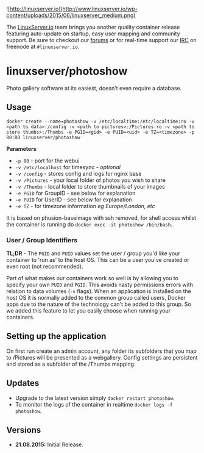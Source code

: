 ![http://linuxserver.io](http://www.linuxserver.io/wp-content/uploads/2015/06/linuxserver_medium.png)

The [LinuxServer.io](http://linuxserver.io) team brings you another quality container release featuring auto-update on startup, easy user mapping and community support. Be sure to checkout our [forums](http://forum.linuxserver.io) or for real-time support our [IRC](http://www.linuxserver.io/index.php/irc/) on freenode at `#linuxserver.io`.

# linuxserver/photoshow

Photo gallery software at its easiest, doesn't even require a database. 

## Usage

```
docker create --name=photoshow -v /etc/localtime:/etc/localtime:ro -v <path to data>:/config -v <path to pictures>:/Pictures:ro -v <path to store thumbs>:/Thumbs -e PGID=<gid> -e PUID=<uid> -e TZ=<timezone> -p 80:80 linuxserver/photoshow
```

**Parameters**

* `-p 80` - port for the webui
* `-v /etc/localhost` for timesync - *optional*
* `-v /config` - stores config and logs for nginx base
* `-v /Pictures` - your local folder of photos you wish to share
* `-v /Thumbs` - local folder to store thumbnails of your images
* `-e PGID` for GroupID - see below for explanation
* `-e PUID` for UserID - see below for explanation
* `-e TZ` - for timezone information *eg Europe/London, etc*

It is based on phusion-baseimage with ssh removed, for shell access whilst the container is running do `docker exec -it photoshow /bin/bash`.

### User / Group Identifiers

**TL;DR** - The `PGID` and `PUID` values set the user / group you'd like your container to 'run as' to the host OS. This can be a user you've created or even root (not recommended).

Part of what makes our containers work so well is by allowing you to specify your own `PUID` and `PGID`. This avoids nasty permissions errors with relation to data volumes (`-v` flags). When an application is installed on the host OS it is normally added to the common group called users, Docker apps due to the nature of the technology can't be added to this group. So we added this feature to let you easily choose when running your containers.

## Setting up the application 

On first run create an admin account, any folder its subfolders that you map to /Pictures will be presented as a webgallery. Config settings are persistent and stored as a subfolder of the /Thumbs mapping. 


## Updates

* Upgrade to the latest version simply `docker restart photoshow`.
* To monitor the logs of the container in realtime `docker logs -f photoshow`.



## Versions

+ **21.08.2015:** Initial Release. 
